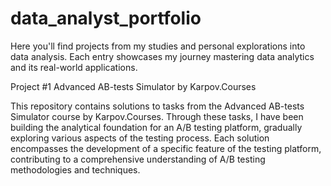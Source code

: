 # data_analyst_portfolio
Here you'll find projects from my studies and personal explorations into data analysis. Each entry showcases my journey mastering data analytics and its real-world applications.

Project #1
Advanced AB-tests Simulator by Karpov.Courses

This repository contains solutions to tasks from the Advanced AB-tests Simulator course by Karpov.Courses. Through these tasks, I have been building the analytical foundation for an A/B testing platform, gradually exploring various aspects of the testing process. Each solution encompasses the development of a specific feature of the testing platform, contributing to a comprehensive understanding of A/B testing methodologies and techniques.

